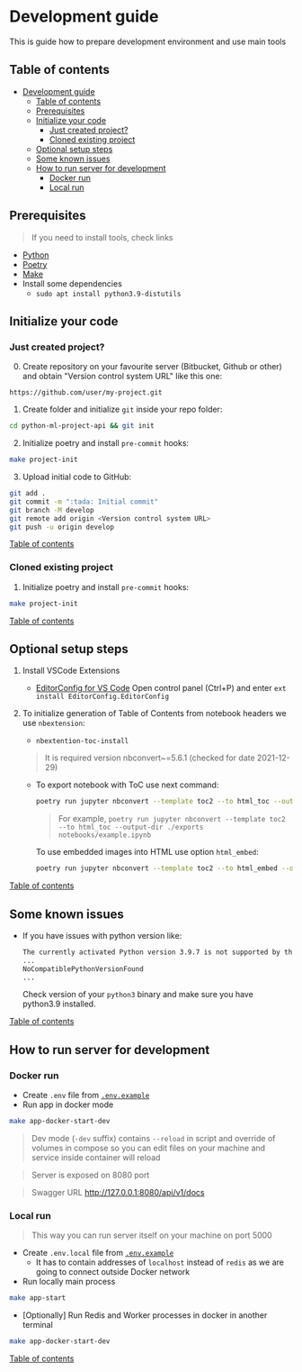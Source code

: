 # Development guide

This is guide how to prepare development environment and use main tools

## Table of contents

- [Development guide](#development-guide)
  - [Table of contents](#table-of-contents)
  - [Prerequisites](#prerequisites)
  - [Initialize your code](#initialize-your-code)
    - [Just created project?](#just-created-project)
    - [Cloned existing project](#cloned-existing-project)
  - [Optional setup steps](#optional-setup-steps)
  - [Some known issues](#some-known-issues)
  - [How to run server for development](#how-to-run-server-for-development)
    - [Docker run](#docker-run)
    - [Local run](#local-run)

## Prerequisites

> If you need to install tools, check links

- [Python](docs/TOOLS.md#python)
- [Poetry](docs/TOOLS.md#poetry)
- [Make](docs/TOOLS.md#make)
- Install some dependencies
  - `sudo apt install python3.9-distutils`

## Initialize your code

### Just created project?

0. Create repository on your favourite server (Bitbucket, Github or other) and obtain "Version control system URL" like this one:

```url
https://github.com/user/my-project.git
```

1. Create folder and initialize `git` inside your repo folder:

```bash
cd python-ml-project-api && git init
```

2. Initialize poetry and install `pre-commit` hooks:

```bash
make project-init
```

3. Upload initial code to GitHub:

```bash
git add .
git commit -m ":tada: Initial commit"
git branch -M develop
git remote add origin <Version control system URL>
git push -u origin develop
```

[Table of contents](#table-of-contents)

### Cloned existing project

1. Initialize poetry and install `pre-commit` hooks:

```bash
make project-init
```

[Table of contents](#table-of-contents)

## Optional setup steps

1. Install VSCode Extensions
   - [EditorConfig for VS Code](https://marketplace.visualstudio.com/items?itemName=EditorConfig.EditorConfig)
      Open control panel (Ctrl+P) and enter `ext install EditorConfig.EditorConfig`

1. To initialize generation of Table of Contents from notebook headers we use `nbextension`:

    - `nbextention-toc-install`

    > It is required version nbconvert~=5.6.1 (checked for date 2021-12-29)

    - To export notebook with ToC use next command:

      ```bash
      poetry run jupyter nbconvert --template toc2 --to html_toc --output-dir ./exports <путь до файла>
      ```

      > For example, `poetry run jupyter nbconvert --template toc2 --to html_toc --output-dir ./exports notebooks/example.ipynb`

      To use embedded images into HTML use option `html_embed`:

      ```bash
      poetry run jupyter nbconvert --template toc2 --to html_embed --output-dir ./exports <путь до файла>
      ```

[Table of contents](#table-of-contents)

## Some known issues

- If you have issues with python version like:

    ```bash
    The currently activated Python version 3.9.7 is not supported by the project (~3.9.0)
    ...
    NoCompatiblePythonVersionFound
    ...
    ```

    Check version of your `python3` binary and make sure you have python3.9 installed.

[Table of contents](#table-of-contents)


## How to run server for development

### Docker run

- Create `.env` file from [`.env.example`](.env.example)
- Run app in docker mode
```bash
make app-docker-start-dev
```

> Dev mode (`-dev` suffix) contains `--reload` in script and override of volumes in compose so you can edit files on your machine and service inside container will reload

> Server is exposed on 8080 port

> Swagger URL http://127.0.0.1:8080/api/v1/docs

### Local run

> This way you can run server itself on your machine on port 5000

- Create `.env.local` file from [`.env.example`](.env.example)
  - It has to contain addresses of `localhost` instead of `redis` as we are going to connect outside Docker network
- Run locally main process
```bash
make app-start
```
- [Optionally] Run Redis and Worker processes in docker in another terminal
```bash
make app-docker-start-dev
```

[Table of contents](#table-of-contents)
